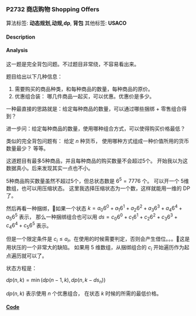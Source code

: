 
### P2732 商店购物 Shopping Offers

算法标签: **动态规划,动规,dp**, **背包**
其他标签: **USACO**

#### Description


#### Analysis

这一题是完全背包问题。不过题目非常绕，不容易看出来。

题目给出以下几种信息：

1. 需要购买的商品种类，和每种商品的数量，每种商品的原价。
2. 优惠组合装： 哪几件商品一起买，可以优惠。优惠价是多少。

一种最直接的思路就是：给定每种商品的数量，可以通过哪些捆绑 + 零售组合得到？

进一步问：给定每种商品的数量，使用哪种组合方式，可以使得购买价格最低？

类似的完全背包问题有： 给定 $n$ 种货币， 使用哪种方式组成一种价值所用的货币数量最少？ 等等。


这道题目有最多5种商品，并且每种商品的购买数量不会超过5个。 开始我以为这数据真小。后来发现其实一点也不小。

5种商品购买数量虽然不超过5个，但总状态数是 $6^5 = 7776$ 个。 可以开一个 5维数组，也可以用压缩状态。 这里我选择压缩状态为一个数，这样就能用一维的 DP了。

然后再看一种捆绑，如果一个状态 $k = a_0 6^0 + a_1 6^1 + a_2 6^2 + a_3 6^3 + a_4 6^4 + a_5 6^5$ 表示， 那么一种捆绑组合也可以用 $ds = c_0 6^0 + c_1 6^1 + c_2 6^2 + c_3 6^3 + c_4 6^4 + c_5 6^5$ 表示。

但是一个限定条件是 $c_i \leq a_i$。在使用的时候需要判定，否则会产生借位。。。这是用状压的一个非常大的缺陷。 如果用 5 维数组，从捆绑组合的 $c_i$ 开始遍历作为起点遍历就可以了。

状态方程是：

$dp(n, k) = \min(dp(n - 1, k), dp(n, k - ds_n))$

$dp(n, k)$ 表示使用 $n$ 个优惠组合， 在状态 $k$ 时候的所需的最低价格。

#### [Code](../../cpp/27/p2732.cpp)


